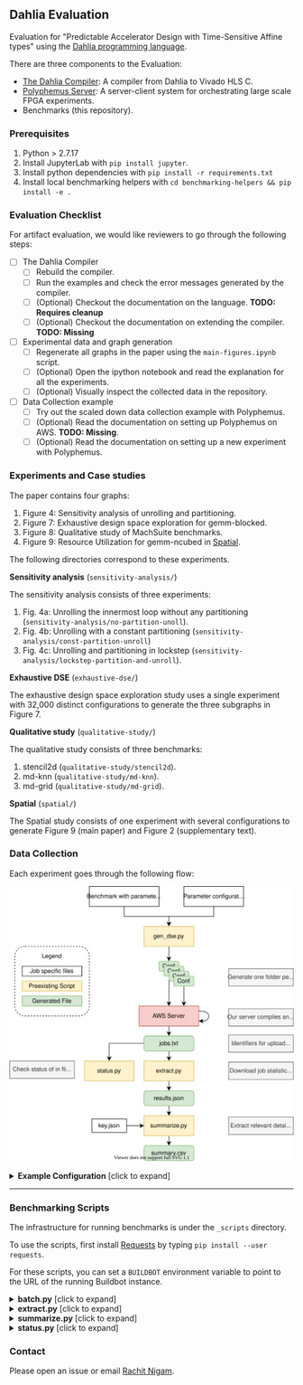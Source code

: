 ## Dahlia Evaluation

Evaluation for "Predictable Accelerator Design with Time-Sensitive Affine types"
using the [Dahlia programming language][dahlia].

There are three components to the Evaluation:

- [The Dahlia Compiler][dahlia]: A compiler from Dahlia to Vivado HLS C.
- [Polyphemus Server][poly]: A server-client system for orchestrating large scale FPGA experiments.
- Benchmarks (this repository).

[dahlia]: https://github.com/cucapra/dahlia
[poly]: https://github.com/cucapra/polyphemus/

### Prerequisites

1. Python > 2.7.17
2. Install JupyterLab with `pip install jupyter`.
3. Install python dependencies with `pip install -r requirements.txt`
4. Install local benchmarking helpers with `cd benchmarking-helpers && pip install -e .`

### Evaluation Checklist

For artifact evaluation, we would like reviewers to go through the following
steps:

- [ ] The Dahlia Compiler
  - [ ] Rebuild the compiler.
  - [ ] Run the examples and check the error messages generated by the compiler.
  - [ ] (Optional) Checkout the documentation on the language. **TODO: Requires cleanup**
  - [ ] (Optional) Checkout the documentation on extending the compiler. **TODO: Missing**

- [ ] Experimental data and graph generation
  - [ ] Regenerate all graphs in the paper using the `main-figures.ipynb` script.
  - [ ] (Optional) Open the ipython notebook and read the explanation for all the experiments.
  - [ ] (Optional) Visually inspect the collected data in the repository.

- [ ] Data Collection example
  - [ ] Try out the scaled down data collection example with Polyphemus.
  - [ ] (Optional) Read the documentation on setting up Polyphemus on AWS. **TODO: Missing**.
  - [ ] (Optional) Read the documentation on setting up a new experiment with Polyphemus.

### Experiments and Case studies

The paper contains four graphs:

1. Figure 4: Sensitivity analysis of unrolling and partitioning.
2. Figure 7: Exhaustive design space exploration for gemm-blocked.
3. Figure 8: Qualitative study of MachSuite benchmarks.
4. Figure 9: Resource Utilization for gemm-ncubed in [Spatial](https://spatial-lang.org).

The following directories correspond to these experiments.

**Sensitivity analysis** (`sensitivity-analysis/`)

The sensitivity analysis consists of three experiments:

1. Fig. 4a: Unrolling the innermost loop without any partitioning (`sensitivity-analysis/no-partition-unoll`).
2. Fig. 4b: Unrolling with a constant partitioning (`sensitivity-analysis/const-partition-unroll`)
3. Fig. 4c: Unrolling and partitioning in lockstep (`sensitivity-analysis/lockstep-partition-and-unroll`).

**Exhaustive DSE** (`exhaustive-dse/`)

The exhaustive design space exploration study uses a single experiment with
32,000 distinct configurations to generate the three subgraphs in Figure 7.

**Qualitative study** (`qualitative-study/`)

The qualitative study consists of three benchmarks:

1. stencil2d (`qualitative-study/stencil2d`).
2. md-knn (`qualitative-study/md-knn`).
3. md-grid (`qualitative-study/md-grid`).

**Spatial** (`spatial/`)

The Spatial study consists of one experiment with several configurations to
generate Figure 9 (main paper) and Figure 2 (supplementary text).

### Data Collection

Each experiment goes through the following flow:

<p align="center">
  <img src="./static/data-collection.svg">
</p>

<details>
<summary><b>Example Configuration</b> [click to expand]</summary>

`gen_dse.py` is a search and replace script that generates folders for each
possible configuration.

When invoked on a folder, it looks for a `template.json` file that maps
paramters in files to possible values. For example, the following in
files in a folder named `bench`:

<table>
<tr> <th> bench.cpp </th> <th> template.json </th> </tr>
<tr>
<td>
<pre>
int x = ::CONST1::;
int y = ::CONST2::;
x + y;
</pre>
</td>
<td>
<pre>
{
  "bench.cpp": {
    "CONST1": [1, 2, 3],
    "CONST2": [1, 2, 3]
  }
}
</pre>
</td>
</tr>
</table>

`gen_dse.py` will generate 9 configurations in total by iterating over the
possible values of `CONST1` and `CONST2`.
</details>


----------------


### Benchmarking Scripts

The infrastructure for running benchmarks is under the `_scripts` directory.

To use the scripts, first install [Requests][] by typing `pip install --user
requests`.

For these scripts, you can set a `BUILDBOT` environment variable to point to
the URL of the running Buildbot instance.

[requests]: https://2.python-requests.org/en/master/

<details>
<summary><b>batch.py</b> [click to expand]</summary>
Submit a batch of benchmark jobs to the Buildbot.

Each argument to the script should be the path to a specific benchmark version in this repository, like `baseline/machsuite-gemm-ncubed`.
Use it like this:

    ./_scripts/batch.py <benchpath1> <benchpath2> ...

The script creates a new directory for the batch under `_results/` named with a timestamp.
It puts a list of job IDs in a file called `jobs.txt` there.
It prints the name of the batch directory (i.e., the timestamp) to stdout.

This script has command-line options:

- `-E`: Submit jobs for full synthesis. (The default is to just do estimation.)
- `-p`: Pretend to submit jobs, but don't actually submit anything. (For debugging.)
</details>

<details>
<summary><b>extract.py</b> [click to expand]</summary>
Download results for a previously-submitted batch of benchmark jobs.

On the command line, give the path to the batch directory.
Like this:

    ./_scripts/extract.py _results/2019-07-13-17-13-09

The script downloads information about jobs from `jobs.txt` in that directory.
It saves lots of extracted result values for the batch in a file called `results.json` there.

</details>

<details>
<summary><b>summarize.py</b> [click to expand]</summary>
Given some extracted data for a batch, summarize the results in a human-friendly CSV.

Give the script the path to a `results.json`, like this:

    ./_scripts/summarize.py _results/2019-07-13-17-13-09/results.json

The script produces a file in the same directory called `summary.csv` with particularly relevant information pulled out.
</details>

<details>
<summary><b>status.py</b> [click to expand]</summary>
Get the current status of a batch while you impatiently wait for jobs to complete.
Print out the number of jobs in each state.

Give the script the path to a batch directory:

    ./_scripts/status.py _results/2019-07-13-17-13-09

Use the [watch](https://linux.die.net/man/1/watch) command to repeatedly run
the command every 5 seconds

    watch -n5 ./_scripts/status.py _results/2019-07-13-17-13-09
</details>

### Contact

Please open an issue or email [Rachit Nigam](mailto:rnigam@cs.cornell.edu).
